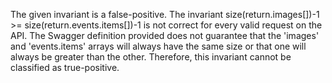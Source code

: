 The given invariant is a false-positive. The invariant size(return.images[])-1 >= size(return.events.items[])-1 is not correct for every valid request on the API. The Swagger definition provided does not guarantee that the 'images' and 'events.items' arrays will always have the same size or that one will always be greater than the other. Therefore, this invariant cannot be classified as true-positive.

